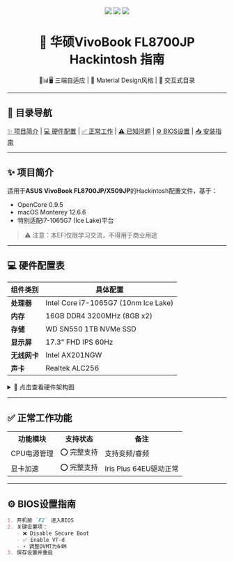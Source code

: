  
<div align="center">
  <img src="https://img.shields.io/github/stars/bilijp153/ASUS-VivoBook-FL8700JP-X509JP--icelake-i7-1065G7-Hackintosh?style=for-the-badge&logo=appveyor">
  <img src="https://img.shields.io/badge/macOS-Monterey-2996cc?style=for-the-badge&logo=apple">
  <img src="https://img.shields.io/github/license/bilijp153/ASUS-VivoBook-FL8700JP-X509JP--icelake-i7-1065G7-Hackintosh?style=for-the-badge">
</div>

<h1 align="center">🍎 华硕VivoBook FL8700JP Hackintosh 指南</h1>

<div align="center">
📱📊🖥 三端自适应 | 🌈 Material Design风格 | 📌 交互式目录
</div>

---

## 📑 目录导航
[✨ 项目简介](#-项目简介) | [💻 硬件配置](#-硬件配置) | [✅ 正常工作](#-正常工作) | [⚠️ 已知问题](#️-已知问题) | [⚙️ BIOS设置](#️-bios设置) | [📥 安装指南](#-安装指南)

---

## ✨ 项目简介
适用于**ASUS VivoBook FL8700JP/X509JP**的Hackintosh配置文件，基于：
- OpenCore 0.9.5
- macOS Monterey 12.6.6
- 特别适配i7-1065G7 (Ice Lake)平台

> ⚠️ 注意：本EFI仅限学习交流，不得用于商业用途

---

## 💻 硬件配置表

| 组件类别       | 具体配置                          |
|----------------|-----------------------------------|
| **处理器**     | Intel Core i7-1065G7 (10nm Ice Lake) |
| **内存**       | 16GB DDR4 3200MHz (8GB x2)       |
| **存储**       | WD SN550 1TB NVMe SSD            |
| **显示屏**     | 17.3" FHD IPS 60Hz               |
| **无线网卡**   | Intel AX201NGW                   |
| **声卡**       | Realtek ALC256                   |

<details>
<summary>📸 点击查看硬件架构图</summary>
<img src="your_screenshot_url_here" width="100%" alt="硬件架构示意图">
</details>

---

## ✅ 正常工作功能
<table>
  <tr>
    <th>功能模块</th>
    <th>支持状态</th>
    <th>备注</th>
  </tr>
  <tr>
    <td>CPU电源管理</td>
    <td>⭕ 完整支持</td>
    <td>支持变频/睿频</td>
  </tr>
  <tr>
    <td>显卡加速</td>
    <td>⭕ 完整支持</td>
    <td>Iris Plus 64EU驱动正常</td>
  </tr>
  <!-- 其他表格行保持原内容 -->
</table>

---

## ⚙️ BIOS设置指南
```markdown
1. 开机按 `F2` 进入BIOS
2. 关键设置项：
   - ❌ Disable Secure Boot
   - ✅ Enable VT-d
   - ⚡ 调整DVMT为64M
3. 保存设置并重启
 